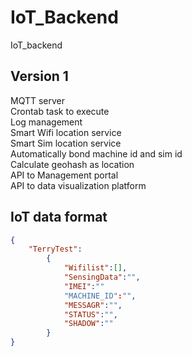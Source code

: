# IoT_Backend
IoT_backend  
## Version 1
MQTT server  
Crontab task to execute  
Log management  
Smart Wifi location service  
Smart Sim location service  
Automatically bond machine id and sim id  
Calculate geohash as location  
API to Management portal  
API to data visualization platform  

## IoT data format
```JSON
{  
    "TerryTest":  
        {  
            "Wifilist":[],  
            "SensingData":"",  
            "IMEI":""  
            "MACHINE_ID":"",
            "MESSAGR":"",  
            "STATUS":"",  
            "SHADOW":""  
        }  
}
```